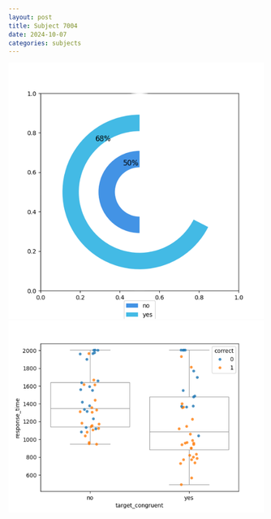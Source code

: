 ```yaml
---
layout: post
title: Subject 7004
date: 2024-10-07
categories: subjects
---
```


![](data/7004/run-6/7004_accuracy_target_congruence.png)
![](data/7004/run-6/7004_rt_congruence.png)
